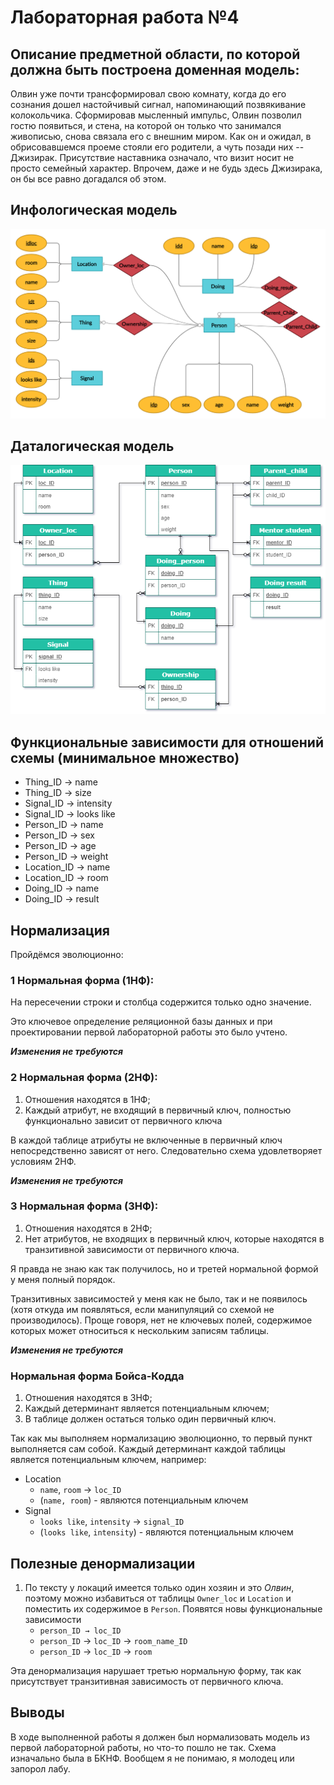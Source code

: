 # Лабораторная работа №4

## Описание предметной области, по которой должна быть построена доменная модель:
 
  Олвин уже почти трансформировал свою комнату, когда до его сознания дошел настойчивый сигнал, напоминающий позвякивание колокольчика. Сформировав мысленный импульс, Олвин позволил гостю появиться, и стена, на которой он только что занимался живописью, снова связала его с внешним миром. Как он и ожидал, в обрисовавшемся проеме стояли его родители, а чуть позади них -- Джизирак. Присутствие наставника означало, что визит носит не просто семейный характер. Впрочем, даже и не будь здесь Джизирака, он бы все равно догадался об этом.

## Инфологическая модель
![infolog](https://github.com/Avvessalom/ITMO-Information-Systems-and-Databases/blob/master/Lab_1/infological%20model.png)

## Даталогическая модель

![datalog](https://github.com/Avvessalom/ITMO-Information-Systems-and-Databases/blob/master/Lab_4/Lab_4_new.png)

## Функциональные зависимости для отношений схемы (минимальное множество)
 * Thing_ID → name
 * Thing_ID → size
 * Signal_ID → intensity
 * Signal_ID → looks like
 * Person_ID → name
 * Person_ID → sex
 * Person_ID → age
 * Person_ID → weight
 * Location_ID → name
 * Location_ID → room
 * Doing_ID → name 
 * Doing_ID → result
    
## Нормализация
Пройдёмся эволюционно:
### 1 Нормальная форма (1НФ):
  На пересечении строки и столбца содержится только одно значение.

  Это ключевое определение реляционной базы данных и при проектировании первой лабораторной работы это было учтено.

  _**Изменения не требуются**_

### 2 Нормальная форма (2НФ):
  1. Отношения находятся в 1НФ;
  2. Каждый атрибут, не входящий в первичный ключ, полностью функционально зависит от первичного ключа
   
   В каждой таблице атрибуты не включенные в первичный ключ непосредственно зависят от него. Следовательно схема удовлетворяет условиям 2НФ.

  _**Изменения не требуются**_

  ### 3 Нормальная форма (3НФ):
  1. Отношения находятся в 2НФ;
  2. Нет атрибутов, не входящих в первичный ключ, которые находятся в транзитивной зависимости от первичного ключа.
   
  Я правда не знаю как так получилось, но и третей нормальной формой у меня полный порядок.
   
  Транзитивных зависимостей у меня как не было, так и не появилось (хотя откуда им появляться, если манипуляций со схемой не производилось).  Проще говоря, нет не ключевых полей, содержимое которых может относиться к нескольким записям таблицы.

  _**Изменения не требуются**_

   ### Нормальная форма Бойса-Кодда
   1. Отношения находятся в 3НФ;
   2. Каждый детерминант является потенциальным ключем;
   3. В таблице должен остаться только один первичный ключ.

  Так как мы выполняем нормализацию эволюционно, то первый пункт выполняется сам собой. 
  Каждый детерминант каждой таблицы является потенциальным ключем, например:
 * Location
   * `name`, `room` → `loc_ID`
   * (`name, room`) - являются потенциальным ключем   
 * Signal
   * `looks like`, `intensity` → `signal_ID`
   * (`looks like`, `intensity`) - являются потенциальным ключем  

  ## Полезные денормализации
  1. По тексту у локаций имеется только один хозяин и это *Олвин*, поэтому можно избавиться от таблицы `Owner_loc` и `Location` и  поместить их содержимое в  `Person`. Появятся новы функциональные зависимости  
      * `person_ID → loc_ID`
      * `person_ID` → `loc_ID` → `room_name_ID`
      * `person_ID` → `loc_ID` → `room`
  
  Эта денормализация нарушает третью нормальную форму, так как присутствует транзитивная зависимость от первичного ключа.

  ## Выводы
  В ходе выполненной работы я должен был нормализовать модель из первой лабораторной работы, но что-то пошло не так. Схема изначально была в БКНФ. Вообщем я не понимаю, я молодец или запорол лабу.
